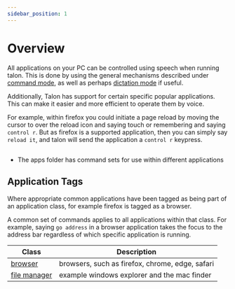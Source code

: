 ```yaml
---
sidebar_position: 1
---
```


# Overview

All applications on your PC can be controlled using speech when running talon.
This is done by using the general mechanisms described under [command mode](/docs/Basic%20Usage/Command%20Mode/command_mode.md),
as well as perhaps [dictation mode](/docs/Basic%20Usage/dictation_mode.md) if useful.

Additionally, Talon has support for certain specific popular applications.
This can make it easier and more efficient to operate them by voice.

For example, within firefox you could initiate a page reload by moving the cursor to over the reload icon and saying touch
or remembering and saying `control r`. But as firefox is a supported application, then
you can simply say `reload it`, and talon will send the application a `control r` keypress.

##

- The apps folder has command sets for use within different applications

## Application Tags

Where appropriate common applications have been tagged as being part of an application class,
for example firefox is tagged as a browser.

A common set of commands applies to all applications within that class. For example,
saying `go address` in a browser application takes the focus to the address bar regardless of which specific application
is running.

| Class                                        | Description                                     |
| -------------------------------------------- | ----------------------------------------------- |
| [browser](./App%20Tags/browsers.md)          | browsers, such as firefox, chrome, edge, safari |
| [file manager](./App%20Tags/file_manager.md) | example windows explorer and the mac finder     |
